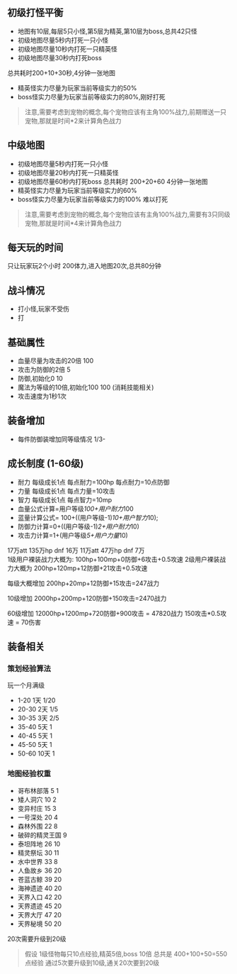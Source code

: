 ## 初级打怪平衡
- 地图有10层,每层5只小怪,第5层为精英,第10层为boss,总共42只怪
- 初级地图尽量5秒内打死一只小怪
- 初级地图尽量10秒内打死一只精英怪
- 初级地图尽量30秒内打死boss

总共耗时200+10+30秒,4分钟一张地图
- 精英怪实力尽量为玩家当前等级实力的50%
- boss怪实力尽量为玩家当前等级实力的80%,刚好打死

> 注意,需要考虑到宠物的概念,每个宠物应该有主角100%战力,前期赠送一只宠物,那就是时间*2来计算角色战力

## 中级地图
- 初级地图尽量5秒内打死一只小怪
- 初级地图尽量20秒内打死一只精英怪
- 初级地图尽量60秒内打死boss
总共耗时 200+20+60 4分钟一张地图
- 精英怪实力尽量为玩家当前等级实力的60%
- boss怪实力尽量为玩家当前等级实力的100% 难以打死
> 注意,需要考虑到宠物的概念,每个宠物应该有主角100%战力,需要有3只同级宠物,那就是时间*4来计算角色战力


## 每天玩的时间
只让玩家玩2个小时 200体力,进入地图20次,总共80分钟


## 战斗情况
- 打小怪,玩家不受伤
- 打

## 基础属性
- 血量尽量为攻击的20倍 100  
- 攻击为防御的2倍 5 
- 防御,初始化0   10
- 魔法为等级的10倍,初始化100 100 (消耗技能相关)
- 攻击速度为1秒1次 

## 装备增加
- 每件防御装增加同等级情况 1/3-


## 成长制度 (1-60级)

- 耐力 每级成长1点  每点耐力=100hp 每点耐力=10点防御
- 力量 每级成长1点  每点力量=10攻击
- 智力 每级成长1点  每点智力=10mp
- 血量公式计算=用户等级*100+用户耐力*100
- 蓝量计算公式= 100+((用户等级-1)*10+用户智力*10);
- 防御力计算=0+((用户等级-1)*2+用户耐力*10)
- 攻击力计算=1+(用户等级*5+用户力量*10)

17万att 135万hp dnf 16万
11万att 47万hp dnf 7万  
1级用户裸装战力大概为:
100hp+100mp+0防御+6攻击+0.5攻速
2级用户裸装战力大概为 
200hp+120mp+12防御+21攻击+0.5攻速

每级大概增加
200hp+20mp+12防御+15攻击=247战力

10级增加
2000hp+200mp+120防御+150攻击=2470战力

60级增加 
12000hp+1200mp+720防御+900攻击 = 47820战力
150攻击*0.5攻速 = 70伤害
## 装备相关




### 策划经验算法
玩一个月满级
- 1-20 1天 1/20
- 20-30 2天 1/5
- 30-35 3天 2/5
- 35-40 5天 1
- 40-45 5天 1
- 45-50 5天 1
- 50-60 10天 1

### 地图经验权重
- 哥布林部落 5  1 
- 矮人洞穴 10   2 
- 变异村庄  15  3 
- 一号深处  20  4
- 森林外围  22  8
- 破碎的精灵王国 9
- 泰坦阵地 26  10
- 精灵祭坛 30  11
- 水中世界 33  8 
- 人鱼故乡 36  20 
- 苍蓝古鲸 39  20 
- 海神遗迹 40  20
- 天界入口 42  20
- 天界遗迹 45  20
- 天界大厅 47  20
- 天界秘境 50  20

20次需要升级到20级

> 假设 1级怪物每只10点经验,精英5倍,boss 10倍 总共是 400+100+50=550 点经验
> 通过5次要升级到10级,通关20次要到20级
